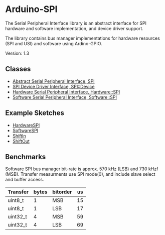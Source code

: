# Arduino-SPI

The Serial Peripheral Interface library is an abstract interface for SPI
hardware and software implementation, and device driver support.

The library contains bus manager implementations for hardware
resources (SPI and USI) and software using Ardino-GPIO.

Version: 1.3

## Classes

* [Abstract Serial Peripheral Interface, SPI](./src/SPI.h)
* [SPI Device Driver Interface, SPI::Device](./src/SPI.h)
* [Hardware Serial Peripheral Interface, Hardware::SPI](./src/Hardware/SPI.h)
* [Software Serial Peripheral Interface, Software::SPI](./src/Software/SPI.h)

## Example Sketches

* [HardwareSPI](./examples/HardwareSPI)
* [SoftwareSPI](./examples/SoftwareSPI)
* [ShiftIn](./examples/ShiftIn)
* [ShiftOut](./examples/ShiftOut)

## Benchmarks

Software SPI bus manager bit-rate is approx. 570 kHz (LSB) and
730 kHzf (MSB). Transfer measurments use SPI mode(0), and include slave
select and buffer access.

Transfer | bytes | bitorder | us
---------|----------|-------|---
uint8_t | 1 | MSB | 15
uint8_t | 1 | LSB | 17
uint32_t | 4 | MSB | 59
uint32_t | 4 | LSB | 69
